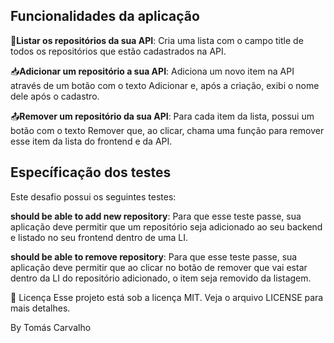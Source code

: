 ## Funcionalidades da aplicação ##

📃**Listar os repositórios da sua API**: Cria uma lista com o campo title de todos os repositórios que estão cadastrados na API.

📥**Adicionar um repositório a sua API**: Adiciona um novo item na API através de um botão com o texto Adicionar e, após a criação, exibi o nome dele após o cadastro.

📤**Remover um repositório da sua API**: Para cada item da lista, possui um botão com o texto Remover que, ao clicar, chama uma função para remover esse item da lista do frontend e da API.

## Específicação dos testes ##

Este desafio possui os seguintes testes:

**should be able to add new repository**: Para que esse teste passe, sua aplicação deve permitir que um repositório seja adicionado ao seu backend e listado no seu frontend dentro de uma LI.

**should be able to remove repository**: Para que esse teste passe, sua aplicação deve permitir que ao clicar no botão de remover que vai estar dentro da LI do repositório adicionado, o item seja removido da listagem.

📝 Licença
Esse projeto está sob a licença MIT. Veja o arquivo LICENSE para mais detalhes.

By Tomás Carvalho
